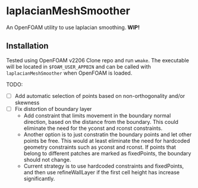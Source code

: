 # laplacianMeshSmoother
An OpenFOAM utility to use laplacian smoothing. **WIP!**

## Installation
Tested using OpenFOAM v2206
Clone repo and run `wmake`. The executable will be located in `$FOAM_USER_APPBIN` and can be called with `laplacianMeshSmoother` when OpenFOAM is loaded.

TODO:
- [ ] Add automatic selection of points based on non-orthogonality and/or skewness
- [ ] Fix distortion of boundary layer
  - Add constraint that limits movement in the boundary normal direction, based on the distance from the boundary. This could eliminate the need for the yconst and rconst constraints.
  - Another option is to just constratin the boundary points and let other points be free. This would at least eliminate the need for hardcoded geometry constraints such as yconst and rconst.
    If points that belong to different patches are marked as fixedPoints, the boundary should not change.
  - Current strategy is to use hardcoded constraints and fixedPoints, and then use refineWallLayer if the first cell height has increase significantly.
